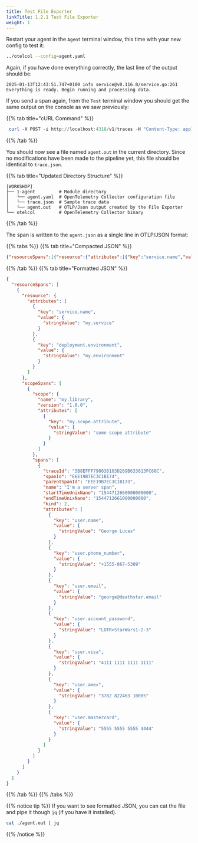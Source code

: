 ```yaml
---
title: Test File Exporter
linkTitle: 1.2.1 Test File Exporter
weight: 1
---
```


Restart your agent in the `Agent` terminal window, this time with your new config to test it:

```bash
../otelcol --config=agent.yaml
```

Again, if you have done everything correctly, the last line of the output should be:

```text
2025-01-13T12:43:51.747+0100 info service@v0.116.0/service.go:261 Everything is ready. Begin running and processing data.
```

If you send a span again, from the `Test` terminal window you should get the same output on the console as we saw previously:

{{% tab title="cURL Command" %}}

```ps1
 curl -X POST -i http://localhost:4318/v1/traces -H "Content-Type: application/json" -d "@trace.json"
```

{{% /tab %}}

You should now see a file named `agent.out` in the current directory. Since no modifications have been made to the pipeline yet, this file should be identical to `trace.json`.

{{% tab title="Updated Directory Structure" %}}

```text
[WORKSHOP]
├── 1-agent         # Module directory
│   └── agent.yaml  # OpenTelemetry Collector configuration file
│   └── trace.json  # Sample trace data
│   └── agent.out   # OTLP/Json output created by the File Exporter
└── otelcol         # OpenTelemetry Collector binary
```

{{% /tab %}}

The span is written to the `agent.json` as a single line in OTLP/JSON format:

{{% tabs %}}
{{% tab title="Compacted JSON" %}}

```json
{"resourceSpans":[{"resource":{"attributes":[{"key":"service.name","value":{"stringValue":"my.service"}},{"key":"deployment.environment","value":{"stringValue":"my.environment"}}]},"scopeSpans":[{"scope":{"name":"my.library","version":"1.0.0","attributes":[{"key":"my.scope.attribute","value":{"stringValue":"some scope attribute"}}]},"spans":[{"traceId":"5B8EFFF798038103D269B633813FC60C","spanId":"EEE19B7EC3C1B174","parentSpanId":"EEE19B7EC3C1B173","name":"I'm a server span","startTimeUnixNano":"1544712660000000000","endTimeUnixNano":"1544712661000000000","kind":2,"attributes":[{"key":"user.name","value":{"stringValue":"George Lucas"}},{"key":"user.phone_number","value":{"stringValue":"+1555-867-5309"}},{"key":"user.email","value":{"stringValue":"george@deathstar.email"}},{"key":"user.account_password","value":{"stringValue":"LOTR>StarWars1-2-3"}},{"key":"user.visa","value":{"stringValue":"4111 1111 1111 1111"}},{"key":"user.amex","value":{"stringValue":"3782 822463 10005"}},{"key":"user.mastercard","value":{"stringValue":"5555 5555 5555 4444"}}]}]}]}]}
```

{{% /tab %}}
{{% tab title="Formatted JSON" %}}

```json
{
  "resourceSpans": [
    {
      "resource": {
        "attributes": [
          {
            "key": "service.name",
            "value": {
              "stringValue": "my.service"
            }
          },
          {
            "key": "deployment.environment",
            "value": {
              "stringValue": "my.environment"
            }
          }
        ]
      },
      "scopeSpans": [
        {
          "scope": {
            "name": "my.library",
            "version": "1.0.0",
            "attributes": [
              {
                "key": "my.scope.attribute",
                "value": {
                  "stringValue": "some scope attribute"
                }
              }
            ]
          },
          "spans": [
            {
              "traceId": "5B8EFFF798038103D269B633813FC60C",
              "spanId": "EEE19B7EC3C1B174",
              "parentSpanId": "EEE19B7EC3C1B173",
              "name": "I'm a server span",
              "startTimeUnixNano": "1544712660000000000",
              "endTimeUnixNano": "1544712661000000000",
              "kind": 2,
              "attributes": [
                {
                  "key": "user.name",
                  "value": {
                    "stringValue": "George Lucas"
                  }
                },
                {
                  "key": "user.phone_number",
                  "value": {
                    "stringValue": "+1555-867-5309"
                  }
                },
                {
                  "key": "user.email",
                  "value": {
                    "stringValue": "george@deathstar.email"
                  }
                },
                {
                  "key": "user.account_password",
                  "value": {
                    "stringValue": "LOTR>StarWars1-2-3"
                  }
                },
                {
                  "key": "user.visa",
                  "value": {
                    "stringValue": "4111 1111 1111 1111"
                  }
                },
                {
                  "key": "user.amex",
                  "value": {
                    "stringValue": "3782 822463 10005"
                  }
                },
                {
                  "key": "user.mastercard",
                  "value": {
                    "stringValue": "5555 5555 5555 4444"
                  }
                }
              ]
            }
          ]
        }
      ]
    }
  ]
}
```

{{% /tab %}}
{{% /tabs %}}

{{% notice tip %}}
If you want to see formatted JSON, you can cat the file and pipe it though `jq` (if you have it installed).

```bash
cat ./agent.out | jq
```

{{% /notice %}}
